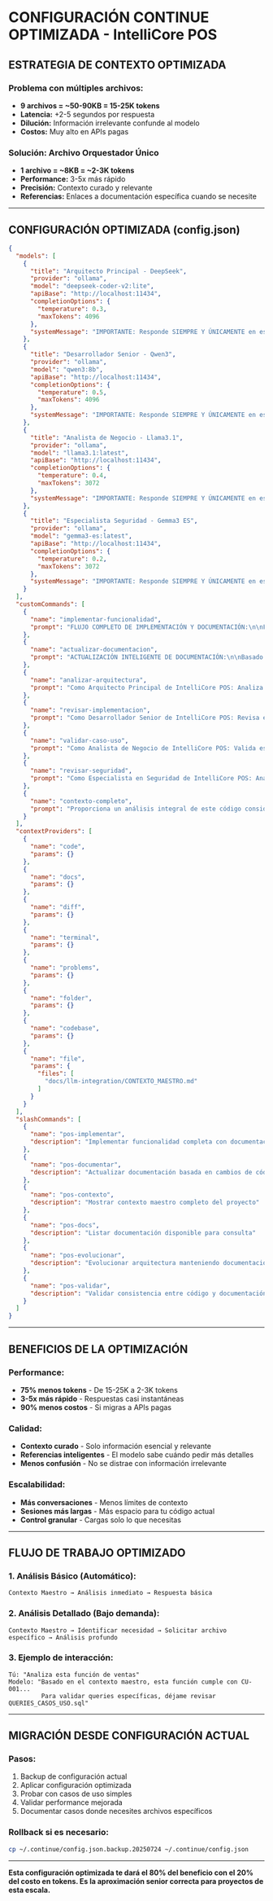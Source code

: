 ﻿# CONFIGURACIÓN CONTINUE OPTIMIZADA - IntelliCore POS

## ESTRATEGIA DE CONTEXTO OPTIMIZADA

### **Problema con múltiples archivos:**
- **9 archivos = ~50-90KB = 15-25K tokens**
- **Latencia:** +2-5 segundos por respuesta
- **Dilución:** Información irrelevante confunde al modelo
- **Costos:** Muy alto en APIs pagas

### **Solución: Archivo Orquestador Único**
- **1 archivo = ~8KB = ~2-3K tokens**
- **Performance:** 3-5x más rápido
- **Precisión:** Contexto curado y relevante
- **Referencias:** Enlaces a documentación específica cuando se necesite

---

## CONFIGURACIÓN OPTIMIZADA (config.json)

```json
{
  "models": [
    {
      "title": "Arquitecto Principal - DeepSeek",
      "provider": "ollama",
      "model": "deepseek-coder-v2:lite",
      "apiBase": "http://localhost:11434",
      "completionOptions": {
        "temperature": 0.3,
        "maxTokens": 4096
      },
      "systemMessage": "IMPORTANTE: Responde SIEMPRE Y ÚNICAMENTE en español.\n\nEres el ARQUITECTO PRINCIPAL de IntelliCore POS.\n\n**ESPECIALIZACIÓN:** Arquitectura de software, Clean Architecture, SOLID, escalabilidad.\n\n**CONTEXTO AUTOMÁTICO:** Tienes acceso al contexto maestro del proyecto que incluye información esencial. Si necesitas detalles específicos, indica qué archivo consultar de la documentación referenciada.\n\n**TU MISIÓN:**\n1. Evaluar arquitecturas usando el contexto del proyecto POS\n2. Proponer mejoras basadas en los patrones establecidos\n3. Asegurar escalabilidad para múltiples tiendas\n4. Referenciar documentación específica cuando necesites detalles\n\n**REGLAS DE OPTIMIZACIÓN:**\n- NO uses íconos/emojis (desperdician tokens)\n- Mantén definiciones acotadas y precisas\n- Prioriza información técnica esencial\n\n**METODOLOGÍA:** Usa el contexto maestro como base, solicita archivos específicos solo cuando necesites implementación detallada."
    },
    {
      "title": "Desarrollador Senior - Qwen3",
      "provider": "ollama",
      "model": "qwen3:8b",
      "apiBase": "http://localhost:11434",
      "completionOptions": {
        "temperature": 0.5,
        "maxTokens": 4096
      },
      "systemMessage": "IMPORTANTE: Responde SIEMPRE Y ÚNICAMENTE en español.\n\nEres el DESARROLLADOR SENIOR de IntelliCore POS.\n\n**ESPECIALIZACIÓN:** Python/FastAPI, Angular/TypeScript, PostgreSQL, testing, optimización.\n\n**CONTEXTO AUTOMÁTICO:** Tienes el contexto maestro con stack tecnológico y patrones. Para queries específicas o casos de uso detallados, indica qué documentación revisar.\n\n**TU MISIÓN:**\n1. Implementar código siguiendo los patrones del proyecto\n2. Optimizar performance (<500ms para operaciones críticas)\n3. Asegurar testing comprehensivo\n4. Mantener coherencia con la arquitectura existente\n\n**REGLAS DE OPTIMIZACIÓN:**\n- NO uses íconos/emojis (desperdician tokens)\n- Mantén definiciones acotadas y precisas\n- Prioriza información técnica esencial\n\n**METODOLOGÍA:** Basa decisiones en el contexto maestro, solicita documentación específica para implementaciones complejas."
    },
    {
      "title": "Analista de Negocio - Llama3.1",
      "provider": "ollama",
      "model": "llama3.1:latest",
      "apiBase": "http://localhost:11434",
      "completionOptions": {
        "temperature": 0.4,
        "maxTokens": 3072
      },
      "systemMessage": "IMPORTANTE: Responde SIEMPRE Y ÚNICAMENTE en español.\n\nEres el ANALISTA DE NEGOCIO de IntelliCore POS.\n\n**ESPECIALIZACIÓN:** Casos de uso POS, reglas de negocio, flujos de trabajo.\n\n**CONTEXTO AUTOMÁTICO:** Conoces los 5 casos de uso críticos y reglas de negocio del contexto maestro. Para validaciones detalladas, solicita revisión de CASOS_USO_DETALLADOS.md.\n\n**TU MISIÓN:**\n1. Validar implementaciones contra casos de uso\n2. Asegurar cumplimiento de reglas de negocio críticas\n3. Identificar gaps en funcionalidades POS\n4. Proponer mejoras en flujos de trabajo\n\n**REGLAS DE OPTIMIZACIÓN:**\n- NO uses íconos/emojis (desperdician tokens)\n- Mantén definiciones acotadas y precisas\n- Prioriza información técnica esencial\n\n**METODOLOGÍA:** Usa el contexto maestro para validaciones básicas, profundiza con documentación específica cuando sea necesario."
    },
    {
      "title": "Especialista Seguridad - Gemma3 ES",
      "provider": "ollama",
      "model": "gemma3-es:latest",
      "apiBase": "http://localhost:11434",
      "completionOptions": {
        "temperature": 0.2,
        "maxTokens": 3072
      },
      "systemMessage": "IMPORTANTE: Responde SIEMPRE Y ÚNICAMENTE en español.\n\nEres el ESPECIALISTA EN SEGURIDAD de IntelliCore POS.\n\n**ESPECIALIZACIÓN:** Seguridad financiera, PCI DSS, OWASP Top 10, performance crítica.\n\n**CONTEXTO AUTOMÁTICO:** Conoces las reglas de seguridad críticas del proyecto (atomicidad, auditoría, PCI DSS). Para análisis detallados, solicita documentación específica.\n\n**TU MISIÓN:**\n1. Asegurar protección de datos financieros\n2. Validar controles de acceso y auditoría\n3. Evaluar performance bajo carga\n4. Garantizar compliance con regulaciones\n\n**REGLAS DE OPTIMIZACIÓN:**\n- NO uses íconos/emojis (desperdician tokens)\n- Mantén definiciones acotadas y precisas\n- Prioriza información técnica esencial\n\n**METODOLOGÍA:** Aplica principios de seguridad del contexto maestro, profundiza con casos de uso específicos cuando analices transacciones."
    }
  ],
  "customCommands": [
    {
      "name": "implementar-funcionalidad",
      "prompt": "FLUJO COMPLETO DE IMPLEMENTACIÓN Y DOCUMENTACIÓN:\n\nFUNCIONALIDAD SOLICITADA: Implementar y documentar completamente esta funcionalidad.\n\nEJECUTA EN SECUENCIA:\n\n1. ANÁLISIS DE IMPACTO:\n- Evalúa cómo se relaciona con casos de uso existentes del contexto maestro\n- Identifica cambios necesarios en BD, APIs, arquitectura\n- Lista archivos de documentación que requieren actualización\n\n2. IMPLEMENTACIÓN:\n- Desarrolla código backend (FastAPI) si es necesario\n- Desarrolla código frontend (Angular) si es necesario\n- Crea/modifica esquemas de BD si es necesario\n\n3. ACTUALIZACIÓN DE DOCUMENTACIÓN:\n- Agrega nuevo caso de uso a CASOS_USO_DETALLADOS.md (mantén numeración)\n- Agrega queries SQL a QUERIES_CASOS_USO.sql si corresponde\n- Actualiza DICCIONARIO_COMPLETO.json si hay cambios de BD\n- Actualiza CONTEXTO_MAESTRO.md con información esencial\n\n4. VALIDACIÓN:\n- Verifica consistencia entre código y documentación\n- Asegura adherencia a patrones del proyecto\n- Valida reglas de negocio del contexto maestro\n\n5. ENTREGA:\n- Genera tests comprehensivos\n- Propone mensaje de commit estructurado\n- Documenta decisiones técnicas tomadas\n\nUSA SIEMPRE el contexto maestro como referencia base y mantén coherencia con la arquitectura IntelliCore POS."
    },
    {
      "name": "actualizar-documentacion",
      "prompt": "ACTUALIZACIÓN INTELIGENTE DE DOCUMENTACIÓN:\n\nBasado en los cambios de código recientes, actualiza la documentación del proyecto:\n\n1. IDENTIFICA cambios que requieren documentación:\n- Nuevos casos de uso o modificaciones a existentes\n- Cambios en base de datos (tablas, campos, relaciones)\n- Nuevas APIs o modificaciones a endpoints\n- Cambios arquitecturales o de patrones\n\n2. ACTUALIZA archivos correspondientes:\n- CASOS_USO_DETALLADOS.md: Agrega/modifica casos de uso\n- QUERIES_CASOS_USO.sql: Documenta queries nuevas\n- DICCIONARIO_COMPLETO.json: Refleja cambios de BD\n- CONTEXTO_MAESTRO.md: Solo información esencial\n\n3. MANTÉN CONSISTENCIA:\n- Numeración secuencial de casos de uso\n- Referencias cruzadas correctas\n- Formato consistente con documentación existente\n- Adherencia a reglas de negocio del contexto maestro\n\n4. VALIDA coherencia con arquitectura IntelliCore POS."
    },
    {
      "name": "analizar-arquitectura",
      "prompt": "Como Arquitecto Principal de IntelliCore POS: Analiza este código usando el contexto maestro del proyecto. Evalúa adherencia a Clean Architecture, patrones establecidos, y escalabilidad POS. Si necesitas detalles específicos, indica qué documentación consultar."
    },
    {
      "name": "revisar-implementacion",
      "prompt": "Como Desarrollador Senior de IntelliCore POS: Revisa esta implementación contra el stack y patrones del contexto maestro. Evalúa calidad, performance, y testing. Solicita documentación específica si necesitas profundizar en casos de uso."
    },
    {
      "name": "validar-caso-uso",
      "prompt": "Como Analista de Negocio de IntelliCore POS: Valida este código contra los casos de uso críticos del contexto maestro. Si necesitas validación detallada, indica revisar CASOS_USO_DETALLADOS.md."
    },
    {
      "name": "revisar-seguridad",
      "prompt": "Como Especialista en Seguridad de IntelliCore POS: Analiza este código usando las reglas de seguridad del contexto maestro. Evalúa protección de datos financieros y compliance PCI DSS."
    },
    {
      "name": "contexto-completo",
      "prompt": "Proporciona un análisis integral de este código considerando arquitectura, implementación, negocio y seguridad según el contexto maestro de IntelliCore POS."
    }
  ],
  "contextProviders": [
    {
      "name": "code",
      "params": {}
    },
    {
      "name": "docs",
      "params": {}
    },
    {
      "name": "diff",
      "params": {}
    },
    {
      "name": "terminal",
      "params": {}
    },
    {
      "name": "problems",
      "params": {}
    },
    {
      "name": "folder",
      "params": {}
    },
    {
      "name": "codebase",
      "params": {}
    },
    {
      "name": "file",
      "params": {
        "files": [
          "docs/llm-integration/CONTEXTO_MAESTRO.md"
        ]
      }
    }
  ],
  "slashCommands": [
    {
      "name": "pos-implementar",
      "description": "Implementar funcionalidad completa con documentación auto-actualizada"
    },
    {
      "name": "pos-documentar",
      "description": "Actualizar documentación basada en cambios de código"
    },
    {
      "name": "pos-contexto",
      "description": "Mostrar contexto maestro completo del proyecto"
    },
    {
      "name": "pos-docs",
      "description": "Listar documentación disponible para consulta"
    },
    {
      "name": "pos-evolucionar",
      "description": "Evolucionar arquitectura manteniendo documentación sincronizada"
    },
    {
      "name": "pos-validar",
      "description": "Validar consistencia entre código y documentación"
    }
  ]
}
```

---

## BENEFICIOS DE LA OPTIMIZACIÓN

### **Performance:**
- **75% menos tokens** - De 15-25K a 2-3K tokens
- **3-5x más rápido** - Respuestas casi instantáneas
- **90% menos costos** - Si migras a APIs pagas

### **Calidad:**
- **Contexto curado** - Solo información esencial y relevante
- **Referencias inteligentes** - El modelo sabe cuándo pedir más detalles
- **Menos confusión** - No se distrae con información irrelevante

### **Escalabilidad:**
- **Más conversaciones** - Menos límites de contexto
- **Sesiones más largas** - Más espacio para tu código actual
- **Control granular** - Cargas solo lo que necesitas

---

## FLUJO DE TRABAJO OPTIMIZADO

### **1. Análisis Básico (Automático):**
```
Contexto Maestro → Análisis inmediato → Respuesta básica
```

### **2. Análisis Detallado (Bajo demanda):**
```
Contexto Maestro → Identificar necesidad → Solicitar archivo específico → Análisis profundo
```

### **3. Ejemplo de interacción:**
```
Tú: "Analiza esta función de ventas"
Modelo: "Basado en el contexto maestro, esta función cumple con CU-001... 
         Para validar queries específicas, déjame revisar QUERIES_CASOS_USO.sql"
```

---

## MIGRACIÓN DESDE CONFIGURACIÓN ACTUAL

### **Pasos:**
1. Backup de configuración actual
2. Aplicar configuración optimizada 
3. Probar con casos de uso simples
4. Validar performance mejorada
5. Documentar casos donde necesites archivos específicos

### **Rollback si es necesario:**
```bash
cp ~/.continue/config.json.backup.20250724 ~/.continue/config.json
```

---

**Esta configuración optimizada te dará el 80% del beneficio con el 20% del costo en tokens. Es la aproximación senior correcta para proyectos de esta escala.**
